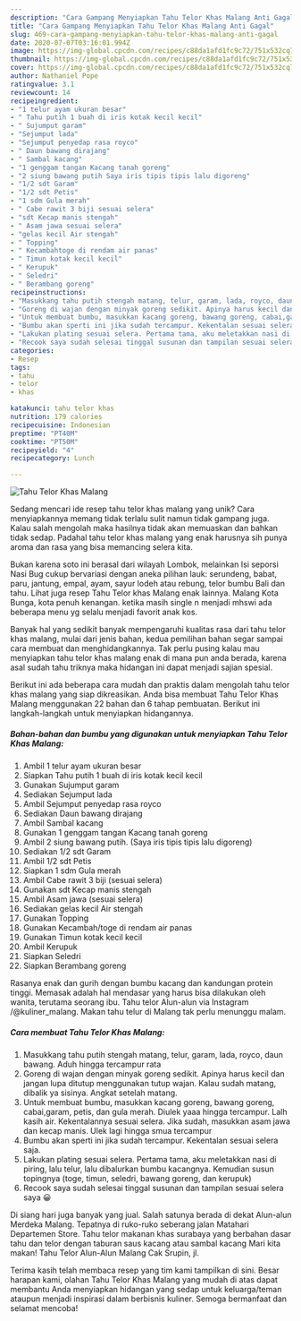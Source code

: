 ```yaml
---
description: "Cara Gampang Menyiapkan Tahu Telor Khas Malang Anti Gagal"
title: "Cara Gampang Menyiapkan Tahu Telor Khas Malang Anti Gagal"
slug: 469-cara-gampang-menyiapkan-tahu-telor-khas-malang-anti-gagal
date: 2020-07-07T03:16:01.994Z
image: https://img-global.cpcdn.com/recipes/c88da1afd1fc9c72/751x532cq70/tahu-telor-khas-malang-foto-resep-utama.jpg
thumbnail: https://img-global.cpcdn.com/recipes/c88da1afd1fc9c72/751x532cq70/tahu-telor-khas-malang-foto-resep-utama.jpg
cover: https://img-global.cpcdn.com/recipes/c88da1afd1fc9c72/751x532cq70/tahu-telor-khas-malang-foto-resep-utama.jpg
author: Nathaniel Pope
ratingvalue: 3.1
reviewcount: 14
recipeingredient:
- "1 telur ayam ukuran besar"
- " Tahu putih 1 buah di iris kotak kecil kecil"
- " Sujumput garam"
- "Sejumput lada"
- "Sejumput penyedap rasa royco"
- " Daun bawang dirajang"
- " Sambal kacang"
- "1 genggam tangan Kacang tanah goreng"
- "2 siung bawang putih Saya iris tipis tipis lalu digoreng"
- "1/2 sdt Garam"
- "1/2 sdt Petis"
- "1 sdm Gula merah"
- " Cabe rawit 3 biji sesuai selera"
- "sdt Kecap manis stengah"
- " Asam jawa sesuai selera"
- "gelas kecil Air stengah"
- " Topping"
- " Kecambahtoge di rendam air panas"
- " Timun kotak kecil kecil"
- " Kerupuk"
- " Seledri"
- " Berambang goreng"
recipeinstructions:
- "Masukkang tahu putih stengah matang, telur, garam, lada, royco, daun bawang. Aduh hingga tercampur rata"
- "Goreng di wajan dengan minyak goreng sedikit. Apinya harus kecil dan jangan lupa ditutup menggunakan tutup wajan. Kalau sudah matang, dibalik ya sisinya. Angkat setelah matang."
- "Untuk membuat bumbu, masukkan kacang goreng, bawang goreng, cabai,garam, petis, dan gula merah. Diulek yaaa hingga tercampur. Lalh kasih air. Kekentalannya sesuai selera. Jika sudah, masukkan asam jawa dan kecap manis. Ulek lagi hingga smua tercampur"
- "Bumbu akan sperti ini jika sudah tercampur. Kekentalan sesuai selera saja."
- "Lakukan plating sesuai selera. Pertama tama, aku meletakkan nasi di piring, lalu telur, lalu dibalurkan bumbu kacangnya. Kemudian susun topingnya (toge, timun, seledri, bawang goreng, dan kerupuk)"
- "Recook saya sudah selesai tinggal susunan dan tampilan sesuai selera saya 😀"
categories:
- Resep
tags:
- tahu
- telor
- khas

katakunci: tahu telor khas 
nutrition: 179 calories
recipecuisine: Indonesian
preptime: "PT40M"
cooktime: "PT50M"
recipeyield: "4"
recipecategory: Lunch

---
```



![Tahu Telor Khas Malang](https://img-global.cpcdn.com/recipes/c88da1afd1fc9c72/751x532cq70/tahu-telor-khas-malang-foto-resep-utama.jpg)

Sedang mencari ide resep tahu telor khas malang yang unik? Cara menyiapkannya memang tidak terlalu sulit namun tidak gampang juga. Kalau salah mengolah maka hasilnya tidak akan memuaskan dan bahkan tidak sedap. Padahal tahu telor khas malang yang enak harusnya sih punya aroma dan rasa yang bisa memancing selera kita.

Bukan karena soto ini berasal dari wilayah Lombok, melainkan Isi seporsi Nasi Bug cukup bervariasi dengan aneka pilihan lauk: serundeng, babat, paru, jantung, empal, ayam, sayur lodeh atau rebung, telor bumbu Bali dan tahu. Lihat juga resep Tahu Telor khas Malang enak lainnya. Malang Kota Bunga, kota penuh kenangan. ketika masih single n menjadi mhswi ada beberapa menu yg selalu menjadi favorit anak kos.

Banyak hal yang sedikit banyak mempengaruhi kualitas rasa dari tahu telor khas malang, mulai dari jenis bahan, kedua pemilihan bahan segar sampai cara membuat dan menghidangkannya. Tak perlu pusing kalau mau menyiapkan tahu telor khas malang enak di mana pun anda berada, karena asal sudah tahu triknya maka hidangan ini dapat menjadi sajian spesial.


Berikut ini ada beberapa cara mudah dan praktis dalam mengolah tahu telor khas malang yang siap dikreasikan. Anda bisa membuat Tahu Telor Khas Malang menggunakan 22 bahan dan 6 tahap pembuatan. Berikut ini langkah-langkah untuk menyiapkan hidangannya.

<!--inarticleads1-->

##### Bahan-bahan dan bumbu yang digunakan untuk menyiapkan Tahu Telor Khas Malang:

1. Ambil 1 telur ayam ukuran besar
1. Siapkan  Tahu putih 1 buah di iris kotak kecil kecil
1. Gunakan  Sujumput garam
1. Sediakan Sejumput lada
1. Ambil Sejumput penyedap rasa royco
1. Sediakan  Daun bawang dirajang
1. Ambil  Sambal kacang
1. Gunakan 1 genggam tangan Kacang tanah goreng
1. Ambil 2 siung bawang putih. (Saya iris tipis tipis lalu digoreng)
1. Sediakan 1/2 sdt Garam
1. Ambil 1/2 sdt Petis
1. Siapkan 1 sdm Gula merah
1. Ambil  Cabe rawit 3 biji (sesuai selera)
1. Gunakan sdt Kecap manis stengah
1. Ambil  Asam jawa (sesuai selera)
1. Sediakan gelas kecil Air stengah
1. Gunakan  Topping
1. Gunakan  Kecambah/toge di rendam air panas
1. Gunakan  Timun kotak kecil kecil
1. Ambil  Kerupuk
1. Siapkan  Seledri
1. Siapkan  Berambang goreng


Rasanya enak dan gurih dengan bumbu kacang dan kandungan protein tinggi. Memasak adalah hal mendasar yang harus bisa dilakukan oleh wanita, terutama seorang ibu. Tahu telor Alun-alun via Instagram /@kuliner_malang. Makan tahu telur di Malang tak perlu menunggu malam. 

<!--inarticleads2-->

##### Cara membuat Tahu Telor Khas Malang:

1. Masukkang tahu putih stengah matang, telur, garam, lada, royco, daun bawang. Aduh hingga tercampur rata
1. Goreng di wajan dengan minyak goreng sedikit. Apinya harus kecil dan jangan lupa ditutup menggunakan tutup wajan. Kalau sudah matang, dibalik ya sisinya. Angkat setelah matang.
1. Untuk membuat bumbu, masukkan kacang goreng, bawang goreng, cabai,garam, petis, dan gula merah. Diulek yaaa hingga tercampur. Lalh kasih air. Kekentalannya sesuai selera. Jika sudah, masukkan asam jawa dan kecap manis. Ulek lagi hingga smua tercampur
1. Bumbu akan sperti ini jika sudah tercampur. Kekentalan sesuai selera saja.
1. Lakukan plating sesuai selera. Pertama tama, aku meletakkan nasi di piring, lalu telur, lalu dibalurkan bumbu kacangnya. Kemudian susun topingnya (toge, timun, seledri, bawang goreng, dan kerupuk)
1. Recook saya sudah selesai tinggal susunan dan tampilan sesuai selera saya 😀


Di siang hari juga banyak yang jual. Salah satunya berada di dekat Alun-alun Merdeka Malang. Tepatnya di ruko-ruko seberang jalan Matahari Departemen Store. Tahu telor makanan khas surabaya yang berbahan dasar tahu dan telor dengan taburan saus kacang atau sambal kacang Mari kita makan! Tahu Telor Alun-Alun Malang Cak Srupin, jl. 

Terima kasih telah membaca resep yang tim kami tampilkan di sini. Besar harapan kami, olahan Tahu Telor Khas Malang yang mudah di atas dapat membantu Anda menyiapkan hidangan yang sedap untuk keluarga/teman ataupun menjadi inspirasi dalam berbisnis kuliner. Semoga bermanfaat dan selamat mencoba!
